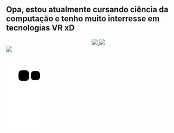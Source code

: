 ## Opa, estou atualmente cursando ciência da computação e tenho muito interresse em tecnologias VR xD
<div align="center">
  <a href="https://github.com/QuachRTX">
  <img height="180em" src="https://github-readme-stats.vercel.app/api?username=QuachRTX&show_icons=true&theme=dracula&include_all_commits=true&count_private=true"/>
  <img height="180em" src="https://github-readme-stats.vercel.app/api/top-langs/?username=QuachRTX&layout=compact&langs_count=7&theme=dracula"/>
</div>

<div> 
  <a href = "mailto:quach.vrc@gmail.com"><img src="https://img.shields.io/badge/-Gmail-%23333?style=for-the-badge&logo=gmail&logoColor=white" target="_blank"></a>
 
  ![Snake animation](https://github.com/rafaballerini/rafaballerini/blob/output/github-contribution-grid-snake.svg)
 
</div>


















<!---
- 👋 Hi, I’m @QuachRTX
- 👀 I’m interested in VR Tecnology
- 🌱 I’m currently learning PL/SQL/JavaScript/Python/C
- 💞️ I’m looking to collaborate on ...
- 📫 How to reach me ...
QuachRTX/QuachRTX is a ✨ special ✨ repository because its `README.md` (this file) appears on your GitHub profile.
You can click the Preview link to take a look at your changes.
--->

